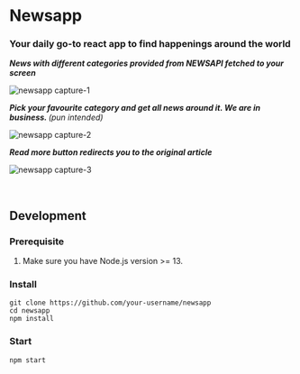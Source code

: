 # Newsapp

### Your daily go-to react app to find happenings around the world 

<p><i><b>News with different categories provided from NEWSAPI fetched to your screen</b></i></p>

![newsapp capture-1](https://user-images.githubusercontent.com/64327599/164615778-48216106-c80c-4997-8a4a-c964d054f9fd.PNG)

<p><i><b>Pick your favourite category and get all news around it. We are in business. </b>(pun intended)</i></p>

![newsapp capture-2](https://user-images.githubusercontent.com/64327599/164615891-63604ac2-fd7d-4492-ad64-7d89e3c3740a.PNG)

<p><i><b>Read more button redirects you to the original article</b></i></p>

![newsapp capture-3](https://user-images.githubusercontent.com/64327599/164615982-efb1174e-73cf-4a42-bef7-cf9cfc012a71.PNG)

<br/>

## Development

### Prerequisite
1. Make sure you have Node.js version >= 13.

### Install

```
git clone https://github.com/your-username/newsapp
cd newsapp
npm install
```

### Start

```
npm start
```
